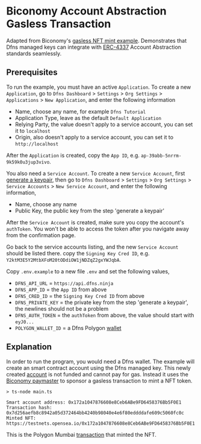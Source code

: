 # Biconomy Account Abstraction Gasless Transaction

Adapted from Biconomy's [gasless NFT mint example](https://docs.biconomy.io/tutorials/nodejs/gaslessmint). Demonstrates that Dfns managed keys can integrate with [ERC-4337](https://eips.ethereum.org/EIPS/eip-4337) Account Abstraction standards seamlessly.

## Prerequisites

To run the example, you must have an active `Application`. To create a new `Application`, go to `Dfns Dashboard` > `Settings` > `Org Settings` > `Applications` > `New Application`, and enter the following information

- Name, choose any name, for example `Dfns Tutorial`
- Application Type, leave as the default `Default Application`
- Relying Party, the value doesn't apply to a service account, you can set it to `localhost`
- Origin, also doesn't apply to a service account, you can set it to `http://localhost`

After the `Application` is created, copy the `App ID`, e.g. `ap-39abb-5nrrm-9k59k0u3jup3vivo`.

You also need a `Service Account`. To create a new `Service Account`, first [generate a keypair](https://docs.dfns.co/dfns-docs/advanced-topics/authentication/credentials/generate-a-key-pair), then go to `Dfns Dashboard` > `Settings` > `Org Settings` > `Service Accounts` > `New Service Account`, and enter the following information,

- Name, choose any name
- Public Key, the public key from the step 'generate a keypair'

After the `Service Account` is created, make sure you copy the account's `authToken`. You won't be able to access the token after you navigate away from the confirmation page.

Go back to the service accounts listing, and the new `Service Account` should be listed there. copy the `Signing Key Cred ID`, e.g. `Y2ktM3E5Y2MtbXFoM20tODdiOW1jNDZqZ2gxYWJqbA`.

Copy `.env.example` to a new file `.env` and set the following values,

- `DFNS_API_URL` = `https://api.dfns.ninja`
- `DFNS_APP_ID` = the `App ID` from above
- `DFNS_CRED_ID` = the `Signing Key Cred ID` from above
- `DFNS_PRIVATE_KEY` = the private key from the step 'generate a keypair', the newlines should not be a problem
- `DFNS_AUTH_TOKEN` = the `authToken` from above, the value should start with `eyJ0...`
- `POLYGON_WALLET_ID` = a Dfns Polygon [wallet](https://docs.dfns.co/dfns-docs/api-docs/beta-wallets-api-and-nfts/create-wallet)

## Explanation

In order to run the program, you would need a Dfns wallet. The example will create an smart contract account using the Dfns managed key. This newly created [account](https://mumbai.polygonscan.com/address/0x172a1047876608e8Ceb6ABe9FD6458376Bb5F0E1) is not funded and cannot pay for gas. Instead it uses the [Biconomy paymaster](https://docs.biconomy.io/Paymaster/description#sponsorship-paymaster) to sponsor a gasless transaction to mint a NFT token.

```shell
> ts-node main.ts

Smart account address: 0x172a1047876608e8Ceb6ABe9FD6458376Bb5F0E1
Transaction hash: 0x7d256aefb8c8942a05d372464bb4240b98040e4e6f80eddddafe609c5060fc0c
Minted NFT: https://testnets.opensea.io/0x172a1047876608e8Ceb6ABe9FD6458376Bb5F0E1
```

This is the Polygon Mumbai [transaction](https://mumbai.polygonscan.com/tx/0xb4a7076ceb11f304baf017bf92848739e93349ed9e08d4f8c170ee7d22e3826c) that minted the NFT.
